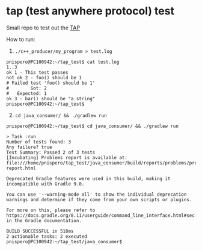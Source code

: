 # tap (test anywhere protocol) test
Small repo to test out the [TAP](https://testanything.org/) 

How to run:
1. `./c++_producer/my_program > test.log`
```
pnispero@PC100942:~/tap_test$ cat test.log
1..3
ok 1 - This test passes
not ok 2 - foo() should be 1
# Failed test 'foo() should be 1'
#        Got: 2
#   Expected: 1
ok 3 - bar() should be "a string"
pnispero@PC100942:~/tap_test$
```
2. `cd java_consumer/ && ./gradlew run`
```
pnispero@PC100942:~/tap_test$ cd java_consumer/ && ./gradlew run

> Task :run
Number of tests found: 3
Any failure? true
Test Summary: Passed 2 of 3 tests
[Incubating] Problems report is available at: file:///home/pnispero/tap_test/java_consumer/build/reports/problems/problems-report.html

Deprecated Gradle features were used in this build, making it incompatible with Gradle 9.0.

You can use '--warning-mode all' to show the individual deprecation warnings and determine if they come from your own scripts or plugins.

For more on this, please refer to https://docs.gradle.org/8.11/userguide/command_line_interface.html#sec:command_line_warnings in the Gradle documentation.

BUILD SUCCESSFUL in 518ms
2 actionable tasks: 2 executed
pnispero@PC100942:~/tap_test/java_consumer$
```